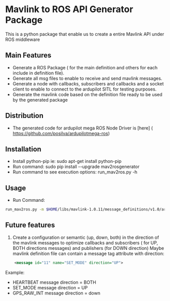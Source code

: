# Mavlink to ROS API Generator Package

This is a python package that enable us to create a entire Mavlink API under ROS middleware

## Main Features 

* Generate a ROS Package ( for the main definition and others for each include in definition file).
* Generate all msg files to enable to receive and send mavlink messages.
* Generate a node with callbacks, subscribers and callbacks and a socket client to enable to connect to the ardupilot SITL for testing purposes. 
* Generate the mavlink code based on the definition file ready to be used by the generated package

## Distribution

* The generated code for ardupilot mega ROS Node Driver is [here] ( https://github.com/posilva/ardupilotmega-ros)
## Installation 

* Install python-pip ie: sudo apt-get install python-pip
* Run command: sudo pip install --upgrade mav2rosgenerator
* Run command to see execution options: run_mav2ros.py -h

## Usage
* Run Command:
```bash
run_mav2ros.py -m $HOME/libs/mavlink-1.0.11/message_definitions/v1.0/ardupilotmega.xml -o $HOME/ros_workspace/src
```
## Future features
1. Create a configuration or semantic (up, down, both) in the direction of the mavlink messages to optimize callbacks and subscribers ( for UP, BOTH directions messages) and publishers (for DOWN direction)
Maybe mavlink definition file can contain a message tag attribute with direction:
```xml
    <message id="11" name="SET_MODE" direction="UP">
```
Example: 

* HEARTBEAT message direction = BOTH
* SET_MODE message direction = UP
* GPS_RAW_INT message direction = down


